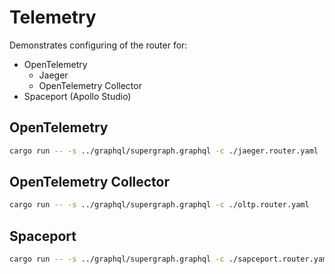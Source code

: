 # Telemetry

Demonstrates configuring of the router for:

* OpenTelemetry
  * Jaeger
  * OpenTelemetry Collector
* Spaceport (Apollo Studio)


## OpenTelemetry
```bash
cargo run -- -s ../graphql/supergraph.graphql -c ./jaeger.router.yaml
```
## OpenTelemetry Collector
```bash
cargo run -- -s ../graphql/supergraph.graphql -c ./oltp.router.yaml
```
## Spaceport
```bash
cargo run -- -s ../graphql/supergraph.graphql -c ./sapceport.router.yaml
```

